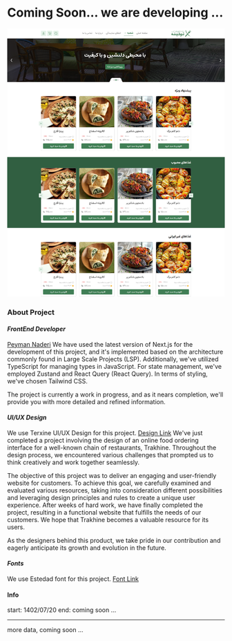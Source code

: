 # Coming Soon... we are developing ...

![Cover](/cover.png)

### About Project

#### *FrontEnd Developer*
[Peyman Naderi](https://github.com/peymanath)
We have used the latest version of Next.js for the development of this project, and it's implemented based on the architecture commonly found in Large Scale Projects (LSP). Additionally, we've utilized TypeScript for managing types in JavaScript. For state management, we've employed Zustand and React Query (React Query). In terms of styling, we've chosen Tailwind CSS.

The project is currently a work in progress, and as it nears completion, we'll provide you with more detailed and refined information.

#### *UI/UX Design*

We use Terxine UI/UX Design for this
project. [Design Link](https://www.figma.com/file/9PZFhesaQ1kW6UdpbVA7yz/Tarkhineh-%7C-Food-ordering-Website-%26-Application-(Community))
We've just completed a project involving the design of an online food ordering interface for a well-known chain of restaurants, Trakhine. Throughout the design process, we encountered various challenges that prompted us to think creatively and work together seamlessly.

The objective of this project was to deliver an engaging and user-friendly website for customers. To achieve this goal, we carefully examined and evaluated various resources, taking into consideration different possibilities and leveraging design principles and rules to create a unique user experience. After weeks of hard work, we have finally completed the project, resulting in a functional website that fulfills the needs of our customers. We hope that Trakhine becomes a valuable resource for its users.

As the designers behind this product, we take pride in our contribution and eagerly anticipate its growth and evolution in the future.

#### *Fonts*

We use Estedad font for this project. [Font Link](https://github.com/aminabedi68/Estedad)

#### Info

start: 1402/07/20
end: coming soon ...


--- 

more data, coming soon ...
